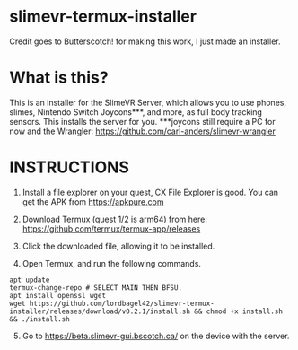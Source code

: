 # slimevr-termux-installer

Credit goes to Butterscotch! for making this work, I just made an installer.

# What is this?
This is an installer for the SlimeVR Server, which allows you to use phones, slimes, Nintendo Switch Joycons***, and more, as full body tracking sensors. This installs the server for you.
***joycons still require a PC for now and the Wrangler: https://github.com/carl-anders/slimevr-wrangler

# INSTRUCTIONS
1. Install a file explorer on your quest, CX File Explorer is good. You can get the APK from https://apkpure.com

2. Download Termux (quest 1/2 is arm64) from here: https://github.com/termux/termux-app/releases

3. Click the downloaded file, allowing it to be installed.

4. Open Termux, and run the following commands.
```
apt update
termux-change-repo # SELECT MAIN THEN BFSU.
apt install openssl wget
wget https://github.com/lordbagel42/slimevr-termux-installer/releases/download/v0.2.1/install.sh && chmod +x install.sh && ./install.sh
```
5. Go to https://beta.slimevr-gui.bscotch.ca/ on the device with the server.
